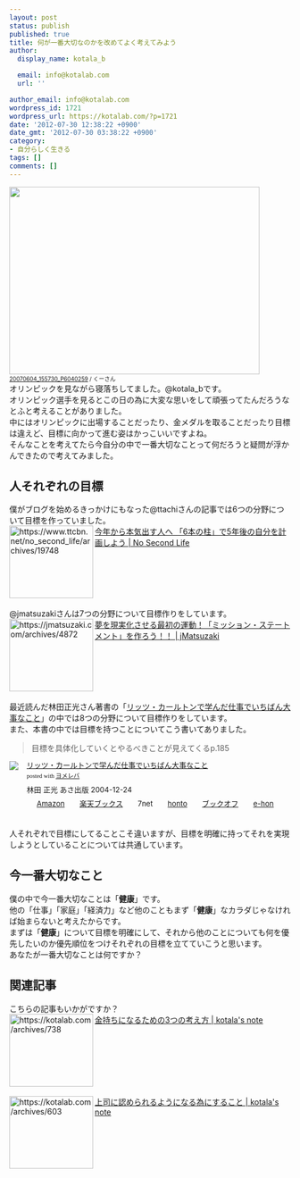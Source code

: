 ```yaml
---
layout: post
status: publish
published: true
title: 何が一番大切なのかを改めてよく考えてみよう
author:
  display_name: kotala_b

  email: info@kotalab.com
  url: ''

author_email: info@kotalab.com
wordpress_id: 1721
wordpress_url: https://kotalab.com/?p=1721
date: '2012-07-30 12:38:22 +0900'
date_gmt: '2012-07-30 03:38:22 +0900'
category:
- 自分らしく生きる
tags: []
comments: []
---
```

<p><a href="https://kotalab.com/wp-content/uploads/mission_120730.jpg" target="_blank"><img src="https://kotalab.com/wp-content/uploads/mission_120730.jpg" alt="" title="mission_120730" width="448" height="336" class="alignnone size-full wp-image-1728" /></a><br />
<span style="font-size:10px;"><a href="https://www.flickr.com/photos/ezakicoo/1178383190/" target="_blank">20070604_155730_P6040259</a> / くーさん</span><br />
オリンピックを見ながら寝落ちしてました。@kotala_bです。<br />
オリンピック選手を見るとこの日の為に大変な思いをして頑張ってたんだろうなとふと考えることがありました。<br />
中にはオリンピックに出場することだったり、金メダルを取ることだったり目標は違えど、目標に向かって進む姿はかっこいいですよね。<br />
そんなことを考えてたら今自分の中で一番大切なことって何だろうと疑問が浮かんできたので考えてみました。<br />
<!--more--></p>
<h2>人それぞれの目標</h2>
<p>僕がブログを始めるきっかけにもなった@ttachiさんの記事では6つの分野について目標を作っていました。<br />
<a href="https://www.ttcbn.net/no_second_life/archives/19748" target="_blank"><img src="https://capture.heartrails.com/150x130?https://www.ttcbn.net/no_second_life/archives/19748" alt="https://www.ttcbn.net/no_second_life/archives/19748" width="150" height="130" align="left" /></a><a href="https://www.ttcbn.net/no_second_life/archives/19748" target="_blank">今年から本気出す人へ 「6本の柱」で5年後の自分を計画しよう | No Second Life</a><br style="clear:both;" /><br />
@jmatsuzakiさんは7つの分野について目標作りをしています。<br />
<a href="https://jmatsuzaki.com/archives/4872" target="_blank"><img src="https://capture.heartrails.com/150x130?https://jmatsuzaki.com/archives/4872" alt="https://jmatsuzaki.com/archives/4872" width="150" height="130" align="left" /></a><a href="https://jmatsuzaki.com/archives/4872" target="_blank">夢を現実化させる最初の運動！「ミッション・ステートメント」を作ろう！！ | jMatsuzaki</a><br style="clear:both;" /><br />
最近読んだ林田正光さん著書の「<a href="https://www.amazon.co.jp/exec/obidos/asin/4860630793/same-22/" rel="nofollow" name="booklink" target="_blank">リッツ・カールトンで学んだ仕事でいちばん大事なこと</a>」の中では8つの分野について目標作りをしています。<br />
また、本書の中では目標を持つことについてこう書いてありました。</p>
<blockquote><p>目標を具体化していくとやるべきことが見えてくるp.185</p></blockquote>
<div class="booklink-box" style="text-align:left;padding-bottom:20px;font-size:small;/zoom: 1;overflow: hidden;">
<div class="booklink-image" style="float:left;margin:0 15px 10px 0;"><a href="https://www.amazon.co.jp/exec/obidos/asin/4860630793/same-22/" name="booklink" rel="nofollow" target="_blank"><img src="https://images-fe.ssl-images-amazon.com/images/I/41E5FC1CMFL._SL160_.jpg" style="border: none;" /></a></div>
<div class="booklink-info" style="line-height:120%;/zoom: 1;overflow: hidden;">
<div class="booklink-name" style="margin-bottom:10px;line-height:120%"><a href="https://www.amazon.co.jp/exec/obidos/asin/4860630793/same-22/" rel="nofollow" name="booklink" target="_blank">リッツ・カールトンで学んだ仕事でいちばん大事なこと</a>
<div class="booklink-powered-date" style="font-size:8pt;margin-top:5px;font-family:verdana;line-height:120%">posted with <a href="https://yomereba.com" target="_blank">ヨメレバ</a></div>
</div>
<div class="booklink-detail" style="margin-bottom:5px;">林田 正光 あさ出版 2004-12-24    </div>
<div class="booklink-link2" style="margin-top:10px;">
<div class="shoplinkamazon" style="display:inline;margin-right:5px;background: url('https://img.yomereba.com/tam_y.gif') 0 0 no-repeat;padding: 2px 0 2px 18px;white-space: nowrap;"><a href="https://www.amazon.co.jp/exec/obidos/asin/4860630793/same-22/" rel="nofollow" target="_blank" title="アマゾン" >Amazon</a></div>
<div class="shoplinkrakuten" style="display:inline;margin-right:5px;background: url('https://img.yomereba.com/tam_y.gif') 0 -50px no-repeat;padding: 2px 0 2px 18px;white-space: nowrap;"><a href="https://hb.afl.rakuten.co.jp/hgc/0fa7afc8.bbfc196a.0fa7afc9.d56c38f1/?pc=http%3A%2F%2Fbooks.rakuten.co.jp%2Frb%2F1742001%2F%3Fscid%3Daf_ich_link_urltxt%26m%3Dhttp%3A%2F%2Fm.rakuten.co.jp%2Fev%2Fbook%2F" rel="nofollow" target="_blank" title="楽天ブックス" >楽天ブックス</a></div>
<div class="shoplinkseven" style="display:inline;margin-right:5px;background: url('https://img.yomereba.com/tam_y.gif') 0 -100px no-repeat;padding: 2px 0 2px 18px;white-space: nowrap;"><span class="removed_link" title="click.linksynergy.com/fs-bin/click?id=d2yYUp776R4&amp;subid=&amp;offerid=197738.1&amp;type=10&amp;tmpid=1787&amp;RD_PARM1=http%253A%252F%252Fwww.7netshopping.jp%252Fbooks%252Fsearch_result%252F%253Fctgy%253Dbooks%2526code%253D4860630793">7net</span></div>
<div class="shoplinkbk1" style="display:inline;margin-right:5px;background: url('https://img.yomereba.com/tam_y.gif') 0 -150px no-repeat;padding: 2px 0 2px 18px;white-space: nowrap;"><a href="https://ck.jp.ap.valuecommerce.com/servlet/referral?sid=2967684&pid=881104827&vc_url=http%3A%2F%2Fhonto.jp%2Fnetstore%2Fsearch_021_104860630793.html%3Fsrchf%3D1%26srchGnrNm%3D1" target="_blank" title="bk1" >honto</a></div>
<div class="shoplinkbookoff" style="display:inline;margin-right:5px;background: url('https://img.yomereba.com/tam_y.gif') 0 -200px no-repeat;padding: 2px 0 2px 18px;white-space: nowrap;"><a href="https://click.linksynergy.com/fs-bin/click?id=d2yYUp776R4&subid=&offerid=169505.1&type=10&tmpid=3677&RD_PARM1=http%253A%252F%252Fwww.bookoffonline.co.jp%252Fdisplay%252FL001%252Cbg%253D12%252Cq%253D9784860630799" rel="nofollow" target="_blank" title="ブックオフオンライン" >ブックオフ</a></div>
<div class="shoplinkehon" style="display:inline;margin-right:5px;background: url('https://img.yomereba.com/tam_y.gif') 0 -250px no-repeat;padding: 2px 0 2px 18px;white-space: nowrap;"><a href="https://ck.jp.ap.valuecommerce.com/servlet/referral?sid=2967684&pid=881104827&vc_url=http%3A%2F%2Fwww.e-hon.ne.jp%2Fbec%2FSA%2FDetail%3FrefISBN%3D4860630793" target="_blank" title="e-hon" >e-hon</a></div>
</div>
</div>
<div class="booklink-footer" style="clear: left"></div>
</div>
<p>人それぞれで目標にしてることこそ違いますが、目標を明確に持ってそれを実現しようとしていることについては共通しています。</p>
<h2>今一番大切なこと</h2>
<p>僕の中で今一番大切なことは「<strong>健康</strong>」です。<br />
他の「仕事」「家庭」「経済力」など他のこともまず「<strong>健康</strong>」なカラダじゃなければ始まらないと考えたからです。<br />
まずは「<strong>健康</strong>」について目標を明確にして、それから他のことについても何を優先したいのか優先順位をつけそれぞれの目標を立てていこうと思います。<br />
あなたが一番大切なことは何ですか？</p>
<section id="rele">
<h2>関連記事</h2>
<p>こちらの記事もいかがですか？<br />
<a href="https://kotalab.com/books-how-rich-people-think" target="_blank"><img src="https://capture.heartrails.com/150x130?https://kotalab.com/archives/738" alt="https://kotalab.com/archives/738" width="150" height="130" align="left" /></a><a href="https://kotalab.com/books-how-rich-people-think" target="_blank">金持ちになるための3つの考え方 | kotala's note</a><br style="clear:both;" /><br />
<a href="https://kotalab.com/20gene-to-do" target="_blank"><img src="https://capture.heartrails.com/150x130?https://kotalab.com/archives/603" alt="https://kotalab.com/archives/603" width="150" height="130" align="left" /></a><a href="https://kotalab.com/20gene-to-do" target="_blank">上司に認められるようになる為にすること | kotala's note</a><br style="clear:both;" /><br />
</section>

